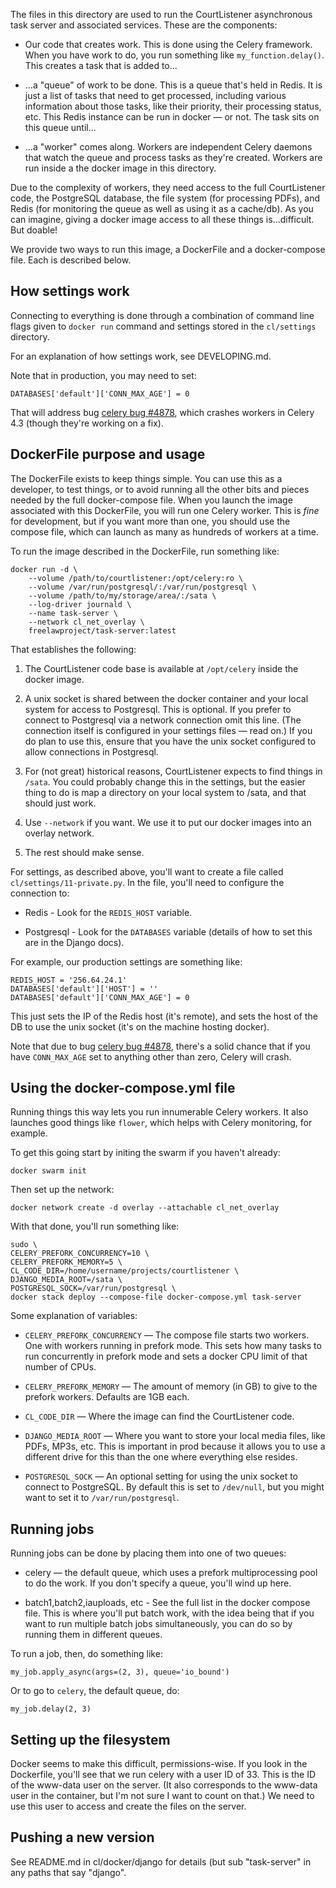 The files in this directory are used to run the CourtListener asynchronous task
server and associated services. These are the components:

 - Our code that creates work. This is done using the Celery framework. When
   you have work to do, you run something like `my_function.delay()`. This
   creates a task that is added to...

 - ...a "queue" of work to be done. This is a queue that's held in Redis. It is
   just a list of tasks that need to get processed, including various
   information about those tasks, like their priority, their processing status,
   etc. This Redis instance can be run in docker — or not. The task sits on
   this queue until...  

 - ...a "worker" comes along. Workers are independent Celery daemons that watch
   the queue and process tasks as they're created. Workers are run inside a the
   docker image in this directory.

Due to the complexity of workers, they need access to the full CourtListener
code, the PostgreSQL database, the file system (for processing PDFs), and Redis
(for monitoring the queue as well as using it as a cache/db). As you can
imagine, giving a docker image access to all these things is...difficult. But
doable!

We provide two ways to run this image, a DockerFile and a docker-compose file.
Each is described below.


## How settings work

Connecting to everything is done through a combination of command line flags
given to `docker run` command and settings stored in the `cl/settings`
directory.

For an explanation of how settings work, see DEVELOPING.md.

Note that in production, you may need to set:

    DATABASES['default']['CONN_MAX_AGE'] = 0

That will address bug [celery bug #4878][bug], which crashes workers in Celery
4.3 (though they're working on a fix).

[bug]: https://github.com/celery/celery/issues/4878#issuecomment-491529776


## DockerFile purpose and usage

The DockerFile exists to keep things simple. You can use this as a developer,
to test things, or to avoid running all the other bits and pieces needed by the
full docker-compose file. When you launch the image associated with this
DockerFile, you will run one Celery worker. This is *fine* for development, but
if you want more than one, you should use the compose file, which can
launch as many as hundreds of workers at a time.

To run the image described in the DockerFile, run something like:

    docker run -d \
        --volume /path/to/courtlistener:/opt/celery:ro \
        --volume /var/run/postgresql/:/var/run/postgresql \
        --volume /path/to/my/storage/area/:/sata \
        --log-driver journald \
        --name task-server \
        --network cl_net_overlay \
        freelawproject/task-server:latest

That establishes the following:

1. The CourtListener code base is available at `/opt/celery` inside the docker
   image.

1. A unix socket is shared between the docker container and your local system
   for access to Postgresql. This is optional. If you prefer to connect to
   Postgresql via a network connection omit this line. (The connection itself
   is configured in your settings files — read on.) If you do plan to use this,
   ensure that you have the unix socket configured to allow connections in
   Postgresql.

1. For (not great) historical reasons, CourtListener expects to find things in
   `/sata`. You could probably change this in the settings, but the easier
   thing to do is map a directory on your local system to /sata, and that
   should just work.

1. Use `--network` if you want. We use it to put our docker images into an
   overlay network.

1. The rest should make sense.

For settings, as described above, you'll want to create a file called  
`cl/settings/11-private.py`. In the file, you'll need to configure the
connection to:

 - Redis - Look for the `REDIS_HOST` variable.

 - Postgresql - Look for the `DATABASES` variable (details of how to set this
   are in the Django docs).

For example, our production settings are something like:

    REDIS_HOST = '256.64.24.1'
    DATABASES['default']['HOST'] = ''
    DATABASES['default']['CONN_MAX_AGE'] = 0

This just sets the IP of the Redis host (it's remote), and sets the host of the
DB to use the unix socket (it's on the machine hosting docker).

Note that due to bug [celery bug #4878][bug], there's a solid chance that if
you have `CONN_MAX_AGE` set to anything other than zero, Celery will crash.

[bug]: https://github.com/celery/celery/issues/4878#issuecomment-491529776


## Using the docker-compose.yml file

Running things this way lets you run innumerable Celery workers. It also
launches good things like `flower`, which helps with Celery monitoring, for
example.

To get this going start by initing the swarm if you haven't already:

    docker swarm init

Then set up the network:

    docker network create -d overlay --attachable cl_net_overlay

With that done, you'll run something like:

    sudo \
    CELERY_PREFORK_CONCURRENCY=10 \
    CELERY_PREFORK_MEMORY=5 \
    CL_CODE_DIR=/home/username/projects/courtlistener \
    DJANGO_MEDIA_ROOT=/sata \
    POSTGRESQL_SOCK=/var/run/postgresql \
    docker stack deploy --compose-file docker-compose.yml task-server

Some explanation of variables:

 - `CELERY_PREFORK_CONCURRENCY` — The compose file starts two workers. One with
   workers running in prefork mode. This sets how many tasks to run
   concurrently in prefork mode and sets a docker CPU limit of that number of
   CPUs.

 - `CELERY_PREFORK_MEMORY` — The amount of memory (in GB) to give to
   the prefork workers. Defaults are 1GB each.

 - `CL_CODE_DIR` — Where the image can find the CourtListener code.

 - `DJANGO_MEDIA_ROOT` — Where you want to store your local media files, like
   PDFs, MP3s, etc. This is important in prod because it allows you to use a
   different drive for this than the one where everything else resides.

 - `POSTGRESQL_SOCK` — An optional setting for using the unix socket to connect
   to PostgreSQL. By default this is set to `/dev/null`, but you might want to
   set it to `/var/run/postgresql`.


## Running jobs

Running jobs can be done by placing them into one of two queues:

 - celery — the default queue, which uses a prefork multiprocessing pool to do
   the work. If you don't specify a queue, you'll wind up here.

 - batch1,batch2,iauploads, etc - See the full list in the docker compose file.
   This is where you'll put batch work, with the idea being that if you want to
   run multiple batch jobs simultaneously, you can do so by running them in
   different queues.

To run a job, then, do something like:

    my_job.apply_async(args=(2, 3), queue='io_bound')

Or to go to `celery`, the default queue, do:

    my_job.delay(2, 3)


## Setting up the filesystem

Docker seems to make this difficult, permissions-wise. If you look in the
Dockerfile, you'll see that we run celery with a user ID of 33. This is the
ID of the www-data user on the server. (It also corresponds to the www-data
user in the container, but I'm not sure I want to count on that.) We need to
use this user to access and create the files on the server.


## Pushing a new version

See README.md in cl/docker/django for details (but sub "task-server" in any
paths that say "django".
